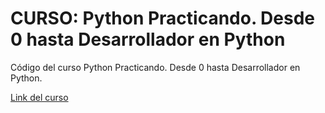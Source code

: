 # CURSO: Python Practicando. Desde 0 hasta Desarrollador en Python

Código del curso Python Practicando. Desde 0 hasta Desarrollador en Python.

[Link del curso](https://www.udemy.com/course/aprende-el-lenguaje-de-programacion-python3-practicando/)
